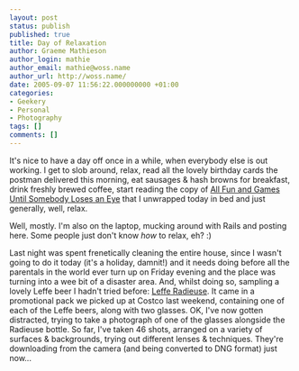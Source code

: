```yaml
---
layout: post
status: publish
published: true
title: Day of Relaxation
author: Graeme Mathieson
author_login: mathie
author_email: mathie@woss.name
author_url: http://woss.name/
date: 2005-09-07 11:56:22.000000000 +01:00
categories:
- Geekery
- Personal
- Photography
tags: []
comments: []
---
```

It's nice to have a day off once in a while, when everybody else is out working.  I get to slob around, relax, read all the lovely birthday cards the postman delivered this morning, eat sausages &amp; hash browns for breakfast, drink freshly brewed coffee, start reading the copy of <a href="http://www.amazon.co.uk/exec/obidos/ASIN/0316725234/mathieoftheen-21">All Fun and Games Until Somebody Loses an Eye</a> that I unwrapped today in bed and just generally, well, relax.

Well, mostly.  I'm also on the laptop, mucking around with Rails and posting here.  Some people just don't know <em>how</em> to relax, eh? :)

Last night was spent frenetically cleaning the entire house, since I wasn't going to do it today (it's a holiday, damnit!) and it needs doing before all the parentals in the world ever turn up on Friday evening and the place was turning into a wee bit of a disaster area.  And, whilst doing so, sampling a lovely Leffe beer I hadn't tried before: <a href="http://www.silrubin.com/leffe_radieuse.htm">Leffe Radieuse</a>.  It came in a promotional pack we picked up at Costco last weekend, containing one of each of the Leffe beers, along with two glasses.  OK, I've now gotten distracted, trying to take a photograph of one of the glasses alongside the Radieuse bottle.  So far, I've taken 46 shots, arranged on a variety of surfaces &amp; backgrounds, trying out different lenses &amp; techniques.  They're downloading from the camera (and being converted to DNG format) just now...
